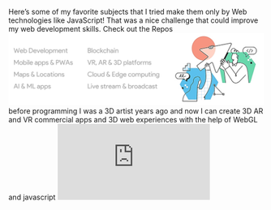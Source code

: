 Here’s some of my favorite subjects that I tried make them only by Web technologies like JavaScript! That was a nice challenge that could improve my web development skills. Check out the Repos
![subjects](web-ab.png)
before programming I was a 3D artist years ago and now I can create 3D AR and VR commercial apps and 3D web experiences with the help of WebGL and javascript
<embed src='https://google.com'/>
